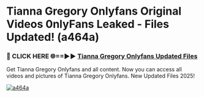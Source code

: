 # Tianna Gregory Onlyfans Original Videos 0nlyFans Leaked - Files Updated! (a464a)

<h3>🔴 CLICK HERE 🌐==►► <a href="https://tinyurl.com/ehrbuxhb" rel="nofollow">Tianna Gregory Onlyfans Updated Files</a></h3>

Get Tianna Gregory Onlyfans and all content. Now you can access all videos and pictures of Tianna Gregory Onlyfans. New Updated Files 2025!

[![a464a](https://i.imgur.com/lVYEuWS.gif)](https://tinyurl.com/ehrbuxhb)
